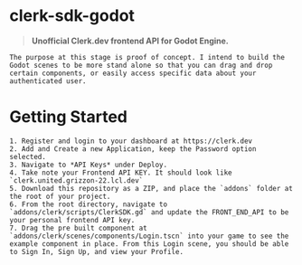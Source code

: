 # clerk-sdk-godot
> **Unofficial Clerk.dev frontend API for Godot Engine.**

	The purpose at this stage is proof of concept. I intend to build the Godot scenes to be more stand alone so that you can drag and drop certain components, or easily access specific data about your authenticated user.

# Getting Started
	1. Register and login to your dashboard at https://clerk.dev
	2. Add and Create a new Application, keep the Password option selected.
	3. Navigate to *API Keys* under Deploy.
	4. Take note your Frontend API KEY. It should look like `clerk.united.grizzon-22.lcl.dev`
	5. Download this repository as a ZIP, and place the `addons` folder at the root of your project.
	6. From the root directory, navigate to `addons/clerk/scripts/ClerkSDK.gd` and update the FRONT_END_API to be your personal frontend API key.
	7. Drag the pre built component at `addons/clerk/scenes/components/Login.tscn` into your game to see the example component in place. From this Login scene, you should be able to Sign In, Sign Up, and view your Profile.


